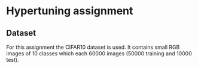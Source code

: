 # Hypertuning assignment

## Dataset

For this assignment the CIFAR10 dataset is used. It contains small RGB images of 10 classes which each 60000  images (50000 training and 10000 test). 